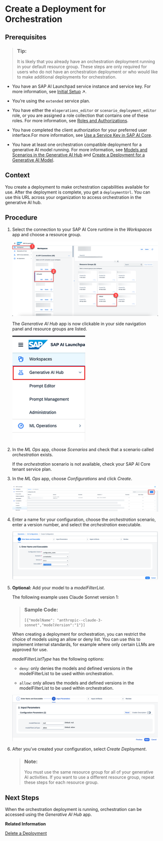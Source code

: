 <!-- loio4344c5b67f604a8ea313baf5a2d41047 -->

# Create a Deployment for Orchestration





<a name="loio4344c5b67f604a8ea313baf5a2d41047__prereq_nzn_mdw_tyb"/>

## Prerequisites

> ### Tip:  
> It is likely that you already have an orchestration deployment running in your default resource group. These steps are only required for users who do not have an orchestration deployment or who would like to make additional deployments for orchestration.

-   You have an SAP AI Launchpad service instance and service key. For more information, see [Initial Setup](https://help.sap.com/viewer/2d6c5984063c40a59eda62f4a9135bee/CLOUD/en-US/38c4599432d74c1d94e70f7c955a717d.html "You provision SAP AI Core from the SAP BTP cockpit in SAP Business Technology Platform. After provisioning, you will have your service key, which provides URLs and credentials for accessing the SAP AI Core instance") :arrow_upper_right:.
-   You’re using the `extended` service plan.
-   You have either the `mloperations_editor` or `scenario_deployment_editor` role, or you are assigned a role collection that contains one of these roles. For more information, see [Roles and Authorizations](https://help.sap.com/docs/ai-launchpad/sap-ai-launchpad/roles-and-authorizations).

-   You have completed the client authorization for your preferred user interface.For more information, see [Use a Service Key in SAP AI Core](https://help.sap.com/docs/AI_CORE/2d6c5984063c40a59eda62f4a9135bee/3a97465bf6164400a4b5c1641007e3d6.html?locale=en-US&state=DRAFT&version=CLOUD).

-   You have at least one orchestration compatible deployment for a generative AI model running. For more information, see [Models and Scenarios in the Generative AI Hub](models-and-scenarios-in-the-generative-ai-hub-fef463b.md) and [Create a Deployment for a Generative AI Model](create-a-deployment-for-a-generative-ai-model-96b65bb.md).




<a name="loio4344c5b67f604a8ea313baf5a2d41047__context_oqk_24g_c2c"/>

## Context

You create a deployment to make orchestration capabilities available for use. After the deployment is complete, you get a `deploymentUrl`. You can use this URL across your organization to access orchestration in the generative AI hub.



## Procedure

1.  Select the connection to your SAP AI Core runtime in the *Workspaces* app and choose a resource group.

    ![](images/1_0630503.png)

    The *Generative AI Hub* app is now clickable in your side navigation panel and resource groups are listed. 

    ![](images/2_0cb9cb3.png)

2.  In the *ML Ops* app, choose *Scenarios* and check that a scenario called *orchestration* exists.

    If the *orchestration* scenario is not available, check your SAP AI Core tenant service plan.

3.  In the *ML Ops* app, choose *Configurations* and click *Create*.

    ![](images/4_94fba83.png)

4.  Enter a name for your configuration, choose the *orchestration* scenario, enter a version number, and select the *orchestration* executable.

    ![](images/configuration_274104c.png)

5.  **Optional:** Add your model to a *modelFilterList*.

    The following example uses Claude Sonnet version 1:

    > ### Sample Code:  
    > ```
    > ﻿[{"modelName": "anthropic--claude-3-sonnet","modelVersion":"1"}]
    > ```

    When creating a deployment for orchestration, you can restrict the choice of models using an allow or deny list. You can use this to implement internal standards, for example where only certain LLMs are approved for use.

    *modelFilterListType* has the following options:

    -   `deny`: only denies the models and defined versions in the modelFilterList to be used within orchestration.

    -   `allow`: only allows the models and defined versions in the modelFilterList to be used within orchestration.


    ![](images/ModelRestriction_fa08dea.png)

6.  After you’ve created your configuration, select *Create Deployment*.

    > ### Note:  
    > You must use the same resource group for all of your generative AI activities. If you want to use a different resource group, repeat these steps for each resource group.




<a name="loio4344c5b67f604a8ea313baf5a2d41047__postreq_nsw_sqd_bzb"/>

## Next Steps

When the orchestration deployment is running, orchestration can be accessed using the *Generative AI Hub* app.

**Related Information**  


[Delete a Deployment](delete-a-deployment-6c07132.md "You delete a deployment to remove it from your instance.")

